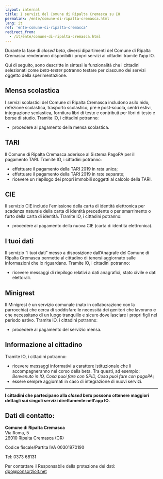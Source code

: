```yaml
---
layout: internal
title: I servizi del Comune di Ripalta Cremasca su IO
permalink: /ente/comune-di-ripalta-cremasca.html
lang: it
ref: 'ente-comune-di-ripalta-cremasca'
redirect_from:
  - /it/ente/comune-di-ripalta-cremasca.html
---
```


Durante la fase di *closed beta*, diversi dipartimenti del Comune di Ripalta Cremasca renderanno disponibili i propri servizi ai cittadini tramite l’app IO. 

Qui di seguito, sono descritte in sintesi le funzionalità che i cittadini selezionati come *beta-tester* potranno testare per ciascuno dei servizi oggetto della sperimentazione. 

## Mensa scolastica

I servizi scolastici del Comune di Ripalta Cremasca includono asilo nido, refezione scolastica, trasporto scolastico, pre e post-scuola, centri estivi, integrazione scolastica, fornitura libri di testo e contributi per libri di testo e borse di studio.  Tramite IO, i cittadini potranno:

* procedere al pagamento della mensa scolastica.

## TARI

ll Comune di Ripalta Cremasca aderisce al Sistema PagoPA per il pagamento TARI. Tramite IO, i cittadini potranno:

* effettuare il pagamento della TARI 2019 in rata unica;
* effettuare il pagamento della TARI 2019 in rate separate;
* ricevere un riepilogo dei propri immobili soggetti al calcolo della TARI.

## CIE

Il servizio CIE include l'emissione della carta di identità elettronica per scadenza naturale della carta di identità precedente o per smarrimento o furto della carta di identità. Tramite IO, i cittadini potranno:

* procedere al pagamento della nuova CIE (carta di identità elettronica).

## I tuoi dati

Il servizio “I tuoi dati” messo a disposizione dall’Anagrafe del Comune di Ripalta Cremasca permette al cittadino di tenersi aggiornato sulle informazioni che lo riguardano. Tramite IO, i cittadini potranno:

* ricevere messaggi di riepilogo relativi a dati anagrafici, stato civile e dati elettorali.

## Minigrest

Il Minigrest è un servizio comunale (nato in collaborazione con la parrocchia) che cerca di soddisfare le necessità dei genitori che lavorano e che necessitano di un luogo tranquillo e sicuro dove lasciare i propri figli nel periodo estivo. Tramite IO, i cittadini potranno:

* procedere al pagamento del servizio mensa.
 
## Informazione al cittadino

Tramite IO, i cittadini potranno:

* ricevere messaggi informativi a carattere istituzionale che li accompagneranno nel corso della beta. Tra questi, ad esempio: _Benvenuto in IO, Cosa puoi fare con SPID, Cosa puoi fare con pagoPA_;
* essere sempre aggiornati in caso di integrazione di nuovi servizi.

<hr class="my-5"/>

**I cittadini che partecipano alla _closed beta_ possono ottenere maggiori dettagli sui singoli servizi direttamente nell'app IO.**

## Dati di contatto:
**Comune di Ripalta Cremasca**   
Via Roma, 5  
26010 Ripalta Cremasca (CR) 
  
Codice fiscale/Partita IVA 00301970190

Tel: 0373 68131

Per contattare il Responsabile della protezione dei dati: [dpo@consorzioit.net](mailto:dpo@consorzioit.net)
